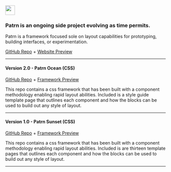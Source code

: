 # <a href="http://patrn.design/" target="_blank"><img src="https://patrn.netlify.app/assets/images/logo.svg" height="30" alt=""></a>

### Patrn is an ongoing side project evolving as time permits.

Patrn is a framework focused sole on layout capabilities for prototyping, building interfaces, or experimentation.

[GitHub Repo](https://github.com/davidbanthony/patrn.design) + [Website Preview](https://patrn.netlify.app)

------------

#### Version 2.0 - Patrn Ocean (CSS)

[GitHub Repo](https://github.com/davidbanthony/PATRN-ocean) + [Framework Preview](https://patrn-ocean.netlify.app)


This repo contains a css framework that has been built with a component methodology enabling rapid layout abilities. Included is a style guide template page that outlines each component and how the blocks can be used to build out any style of layout.


------------

#### Version 1.0 - Patrn Sunset (CSS)

[GitHub Repo](https://github.com/davidbanthony/PATRN-sunset) + [Framework Preview](https://patrn-sunset.netlify.app)

This repo contains a css framework that has been built with a component methodology enabling rapid layout abilities. Included is are thirteen template pages that outlines each component and how the blocks can be used to build out any style of layout.

------------
